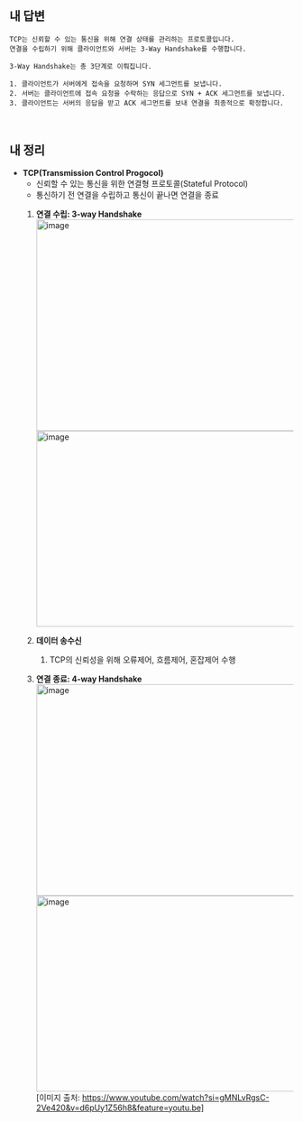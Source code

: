 ## 내 답변
```
TCP는 신뢰할 수 있는 통신을 위해 연결 상태를 관리하는 프로토콜입니다.
연결을 수립하기 위해 클라이언트와 서버는 3-Way Handshake를 수행합니다.

3-Way Handshake는 총 3단계로 이뤄집니다.

1. 클라이언트가 서버에게 접속을 요청하며 SYN 세그먼트를 보냅니다.
2. 서버는 클라이언트에 접속 요청을 수락하는 응답으로 SYN + ACK 세그먼트를 보냅니다.
3. 클라이언트는 서버의 응답을 받고 ACK 세그먼트를 보내 연결을 최종적으로 확정합니다.
```

<br>

## 내 정리
- **TCP(Transmission Control Progocol)**
    - 신뢰할 수 있는 통신을 위한 연결형 프로토콜(Stateful Protocol)
    - 통신하기 전 연결을 수립하고 통신이 끝나면 연결을 종료
    1. **연결 수립: 3-way Handshake**
        <img width="825" height="375" alt="image" src="https://github.com/user-attachments/assets/aaa1a9a3-ec02-4563-8a70-14ca18e19da6" />
        <img width="1025" height="347" alt="image" src="https://github.com/user-attachments/assets/751f8d86-9e57-4f03-abef-ef2a5fc7255f" />

    2. **데이터 송수신**
        1. TCP의 신뢰성을 위해 오류제어, 흐름제어, 혼잡제어 수행
    3. **연결 종료: 4-way Handshake**
       <img width="825" height="375" alt="image" src="https://github.com/user-attachments/assets/f044ea0a-8ad3-41d2-882d-5ac449a68e0c" />
       <img width="1025" height="347" alt="image" src="https://github.com/user-attachments/assets/1ea210dd-b1eb-4239-adac-9c903e67b05c" />
[이미지 출처: https://www.youtube.com/watch?si=gMNLvRgsC-2Ve420&v=d6pUy1Z56h8&feature=youtu.be]
